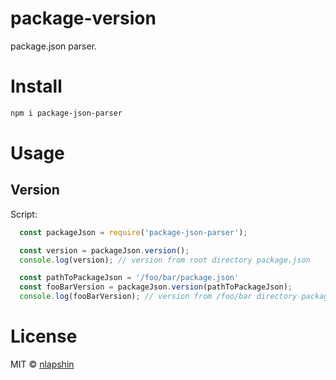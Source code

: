 # package-version

package.json parser.

# Install

```sh
npm i package-json-parser
```

# Usage

## Version

Script:
```js
  const packageJson = require('package-json-parser');

  const version = packageJson.version();
  console.log(version); // version from root directory package.json

  const pathToPackageJson = '/foo/bar/package.json'
  const fooBarVersion = packageJson.version(pathToPackageJson);
  console.log(fooBarVersion); // version from /foo/bar directory package.json
```

# License

MIT © [nlapshin](https://www.npmjs.com/~nlapshin)